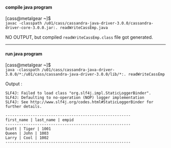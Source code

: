 #### compile java program

[cass@metalgear ~]$ <br> `javac -classpath /u01/cass/cassandra-java-driver-3.0.0/cassandra-driver-core-3.0.0.jar:. readWriteCassEmp.java`

NO OUTPUT, but compiled `readWriteCassEmp.class` file got generated.

---

#### run java program

[cass@metalgear ~]$ <br> `java -classpath /u01/cass/cassandra-java-driver-3.0.0/*:/u01/cass/cassandra-java-driver-3.0.0/lib/*:. readWriteCassEmp`


Output :
```
SLF4J: Failed to load class "org.slf4j.impl.StaticLoggerBinder".
SLF4J: Defaulting to no-operation (NOP) logger implementation
SLF4J: See http://www.slf4j.org/codes.html#StaticLoggerBinder for further details.

-------------------------------------------------------
first_name | last_name | empid
-------------------------------------------------------
Scott | Tiger | 1001
Queen | John | 1003
Larry | Cool | 1002
-------------------------------------------------------
```

